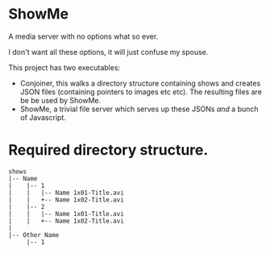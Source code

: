# ShowMe
A media server with no options what so ever.

I don't want all these options, it will just confuse my spouse.

This project has two executables:
- Conjoiner, this walks a directory structure containing shows and creates JSON
  files (containing pointers to images etc etc). The resulting files are be be
  used by ShowMe.
- ShowMe, a trivial file server which serves up these JSONs _and_ a bunch of
  Javascript.


# Required directory structure.
```
shows
|-- Name
|    |-- 1
|    |   |-- Name 1x01-Title.avi
|    |   +-- Name 1x02-Title.avi
|    |-- 2
|    |   |-- Name 1x01-Title.avi
|    |   +-- Name 1x02-Title.avi
|
|-- Other Name
     |-- 1

```
